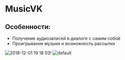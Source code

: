 # MusicVK
## Особенности:
* Получение аудиозаписей в диалоге с самим собой 
* Проигрывание музыки и возможность рассылки


![2018-12-01 19 18 03](https://user-images.githubusercontent.com/45289648/49330551-59353880-f5a1-11e8-84d8-535d9909c671.png)!
![default](https://user-images.githubusercontent.com/45289648/49340537-28610c00-f652-11e8-89c8-9535e09ec185.jpg)
